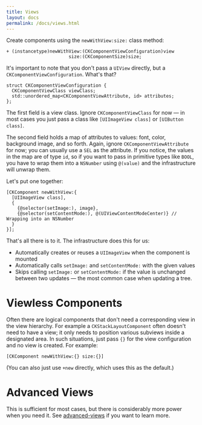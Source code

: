 ```yaml
---
title: Views
layout: docs
permalink: /docs/views.html
---
```

Create components using the `newWithView:size:` class method:

```objc++
+ (instancetype)newWithView:(CKComponentViewConfiguration)view
                       size:(CKComponentSize)size;
```

It's important to note that you don't pass a `UIView` directly, but a `CKComponentViewConfiguration`. What's that?

```objc++
struct CKComponentViewConfiguration {
  CKComponentViewClass viewClass;
  std::unordered_map<CKComponentViewAttribute, id> attributes;
};
```

The first field is a view class. Ignore `CKComponentViewClass` for now — in most cases you just pass a class like `[UIImageView class]` or `[UIButton class]`.

The second field holds a map of attributes to values: font, color, background image, and so forth. Again, ignore `CKComponentViewAttribute` for now; you can usually use a `SEL` as the attribute. If you notice, the values in the map are of type `id`, so if you want to pass in primitive types like `BOOL`, you have to wrap them into a `NSNumber` using `@(value)` and the infrastructure will unwrap them.

Let's put one together:

```objc++
[CKComponent newWithView:{
  [UIImageView class],
  {
    {@selector(setImage:), image},
    {@selector(setContentMode:), @(UIViewContentModeCenter)} // Wrapping into an NSNumber
  }
}];
```

That's all there is to it. The infrastructure does this for us:

- Automatically creates or reuses a `UIImageView` when the component is mounted
- Automatically calls `setImage:` and `setContentMode:` with the given values
- Skips calling `setImage:` or `setContentMode:` if the value is unchanged between two updates — the most common case when updating a tree.

# Viewless Components

Often there are logical components that don't need a corresponding view in the view hierarchy. For example a `CKStackLayoutComponent` often doesn't need to have a view; it only needs to position various subviews inside a designated area. In such situations, just pass `{}` for the view configuration and no view is created. For example:

```objc++
[CKComponent newWithView:{} size:{}]
```

(You can also just use `+new` directly, which uses this as the default.)

# Advanced Views

This is sufficient for most cases, but there is considerably more power when you need it. See [advanced-views](advanced-views.html) if you want to learn more.
